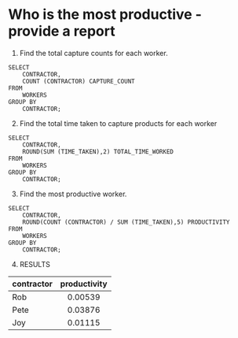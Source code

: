 # Who is the most productive - provide a report

1. Find the total capture counts for each worker.
```
SELECT
	CONTRACTOR,
	COUNT (CONTRACTOR) CAPTURE_COUNT
FROM
	WORKERS
GROUP BY
	CONTRACTOR;
```
2. Find the total time taken to capture products for each worker
```
SELECT
	CONTRACTOR,
	ROUND(SUM (TIME_TAKEN),2) TOTAL_TIME_WORKED
FROM
	WORKERS
GROUP BY
	CONTRACTOR;
```
3. Find the most productive worker.
```
SELECT
	CONTRACTOR,
	ROUND(COUNT (CONTRACTOR) / SUM (TIME_TAKEN),5) PRODUCTIVITY 
FROM
	WORKERS
GROUP BY
	CONTRACTOR;
```
4. RESULTS


| contractor      | productivity |
| :---        |    :----:   |  
| Rob      | 0.00539       |
| Pete   | 0.03876        |
| Joy   | 0.01115        |


